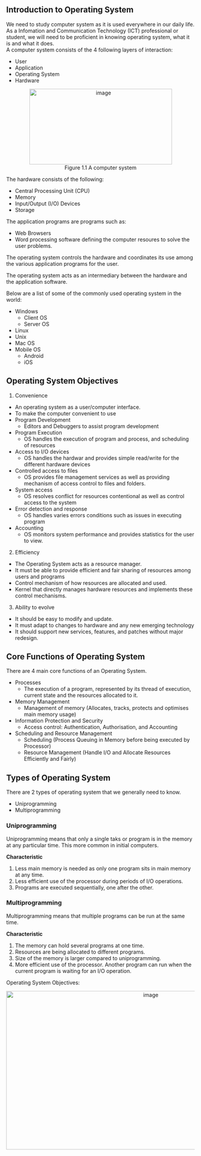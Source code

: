 ## Introduction to Operating System
We need to study computer system as it is used everywhere in our daily life. As a Infomation and Communication Technology (ICT) professional or student, we will need to be proficient in knowing operating system, what it is and what it does. <br>
A computer system consists of the 4 following layers of interaction:
- User
- Application
- Operating System
- Hardware
<p align="center">
  <img width="381" height="202" alt="image" src="https://github.com/user-attachments/assets/fb87f66c-c43f-446b-8400-3a089375aaf2" /> <br> Figure 1.1 A computer system
</p>

The hardware consists of the following:
- Central Processing Unit (CPU)
- Memory
- Input/Output (I/O) Devices
- Storage

The application programs are programs such as:
- Web Browsers
- Word processing software defining the computer resoures to solve the user problems.

The operating system controls the hardware and coordinates its use among the various application programs for the user. <br>

The operating system acts as an intermediary between the hardware and the application software.

Below are a list of some of the commonly used operating system in the world:
- Windows
  - Client OS
  - Server OS
- Linux
- Unix
- Mac OS
- Mobile OS
  - Android
  - iOS

## Operating System Objectives
1. Convenience
  - An operating system as a user/computer interface.
  - To make the computer convenient to use
  - Program Development
    - Editors and Debuggers to assist program development
  - Program Execution
    - OS handles the execution of program and process, and scheduling of resources
  - Access to I/O devices
    - OS handles the hardwar and provides simple read/write for the different hardware devices
  - Controlled access to files
    - OS provides file management services as well as providing mechanism of access control to files and folders.
  - System access
    - OS resolves conflict for resources contentional as well as control access to the system
  - Error detection and response
    - OS handles varies errors conditions such as issues in executing program
  - Accounting
    - OS monitors system performance and provides statistics for the user to view. 
2. Efficiency
  - The Operating System acts as a resource manager.
  - It must be able to provide efficient and fair sharing of resources among users and programs
  - Control mechanism of how resources are allocated and used.
  - Kernel that directly manages hardware resources and implements these control mechanisms. 
3. Ability to evolve
  - It should be easy to modify and update.
  - It must adapt to changes to hardware and any new emerging technology
  - It should support new services, features, and patches without major redesign.

## Core Functions of Operating System
There are 4 main core functions of an Operating System.
- Processes
  - The execution of a program, represented by its thread of execution, current state and the resources allocated to it.
- Memory Management
  - Management of memory (Allocates, tracks, protects and optimises main memory usage)
- Information Protection and Security
  - Access control: Authentication, Authorisation, and Accounting
- Scheduling and Resource Management
  - Scheduling (Process Queuing in Memory before being executed by Processor)
  - Resource Management (Handle I/O and Allocate Resources Efficiently and Fairly)

## Types of Operating System
There are 2 types of operating system that we generally need to know.
- Uniprogramming
- Multiprogramming

### Uniprogramming
Uniprogramming means that only a single taks or program is in the memory at any particular time. This more common in initial computers. 

**Characteristic**
1. Less main memory is needed as only one program sits in main memory at any time.
2. Less efficient use of the processor during periods of I/O operations.
3. Programs are executed sequentially, one after the other.

### Multiprogramming
Multiprogramming means that multiple programs can be run at the same time. 

**Characteristic**
1. The memory can hold several programs at one time.
2. Resources are being allocated to different programs.
3. Size of the memory is larger compared to uniprogramming.
4. More efficient use of the processor. Another program can run when the current program is waiting for an I/O operation. 

Operating System Objectives:
<p align="center">
  <img width="757" height="424" alt="image" src="https://github.com/user-attachments/assets/3f53c6f2-2581-4d77-be02-afb166e455a8" />
</p>











